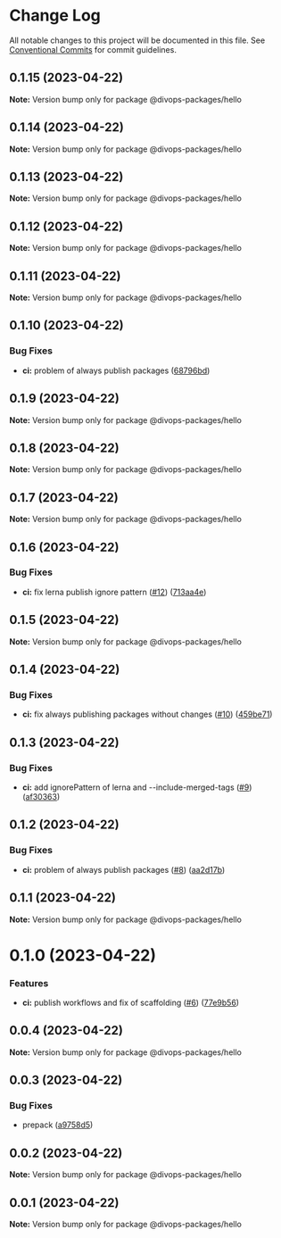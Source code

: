 # Change Log

All notable changes to this project will be documented in this file.
See [Conventional Commits](https://conventionalcommits.org) for commit guidelines.

## 0.1.15 (2023-04-22)

**Note:** Version bump only for package @divops-packages/hello

## 0.1.14 (2023-04-22)

**Note:** Version bump only for package @divops-packages/hello

## 0.1.13 (2023-04-22)

**Note:** Version bump only for package @divops-packages/hello

## 0.1.12 (2023-04-22)

**Note:** Version bump only for package @divops-packages/hello

## 0.1.11 (2023-04-22)

**Note:** Version bump only for package @divops-packages/hello

## 0.1.10 (2023-04-22)

### Bug Fixes

* **ci:** problem of always publish packages ([68796bd](https://github.com/divopsor/divops-packages/commit/68796bd6f71e5a2ba365328c17bc4f2e59ccf593))

## 0.1.9 (2023-04-22)

**Note:** Version bump only for package @divops-packages/hello

## 0.1.8 (2023-04-22)

**Note:** Version bump only for package @divops-packages/hello

## 0.1.7 (2023-04-22)

**Note:** Version bump only for package @divops-packages/hello

## 0.1.6 (2023-04-22)

### Bug Fixes

* **ci:** fix lerna publish ignore pattern ([#12](https://github.com/divopsor/divops-packages/issues/12)) ([713aa4e](https://github.com/divopsor/divops-packages/commit/713aa4efc7da96022772bd132aea16df9e5108cf))

## 0.1.5 (2023-04-22)

**Note:** Version bump only for package @divops-packages/hello

## 0.1.4 (2023-04-22)

### Bug Fixes

* **ci:** fix always publishing packages without changes ([#10](https://github.com/divopsor/divops-packages/issues/10)) ([459be71](https://github.com/divopsor/divops-packages/commit/459be71708691c29127e38dd90703f01b411816f))

## 0.1.3 (2023-04-22)

### Bug Fixes

* **ci:** add ignorePattern of lerna and --include-merged-tags ([#9](https://github.com/divopsor/divops-packages/issues/9)) ([af30363](https://github.com/divopsor/divops-packages/commit/af3036382da0943c13ffd95b61e931602f878ba8))

## 0.1.2 (2023-04-22)

### Bug Fixes

* **ci:** problem of always publish packages ([#8](https://github.com/divopsor/divops-packages/issues/8)) ([aa2d17b](https://github.com/divopsor/divops-packages/commit/aa2d17b56bfa61a6f72cd7da428cb95b20b5a884))

## 0.1.1 (2023-04-22)

**Note:** Version bump only for package @divops-packages/hello

# 0.1.0 (2023-04-22)

### Features

* **ci:** publish workflows and fix of scaffolding ([#6](https://github.com/divopsor/divops-packages/issues/6)) ([77e9b56](https://github.com/divopsor/divops-packages/commit/77e9b56c9b13d58eb0d435413bc2bc3f7cf451f9))

## 0.0.4 (2023-04-22)

**Note:** Version bump only for package @divops-packages/hello

## 0.0.3 (2023-04-22)

### Bug Fixes

* prepack ([a9758d5](https://github.com/divopsor/divops-packages/commit/a9758d56994af2de54ebe20bfdb4aa04e09b9a1b))

## 0.0.2 (2023-04-22)

**Note:** Version bump only for package @divops-packages/hello

## 0.0.1 (2023-04-22)

**Note:** Version bump only for package @divops-packages/hello

